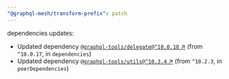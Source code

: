 ```yaml
---
"@graphql-mesh/transform-prefix": patch
---
```

dependencies updates:
  - Updated dependency [`@graphql-tools/delegate@^10.0.18` ↗︎](https://www.npmjs.com/package/@graphql-tools/delegate/v/10.0.18) (from `^10.0.17`, in `dependencies`)
  - Updated dependency [`@graphql-tools/utils@^10.3.4` ↗︎](https://www.npmjs.com/package/@graphql-tools/utils/v/10.3.4) (from `^10.2.3`, in `peerDependencies`)
